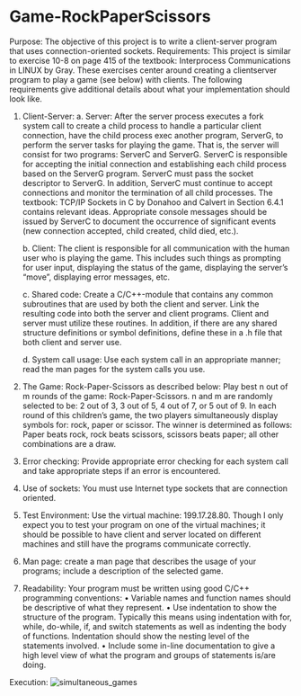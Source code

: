 # Game-RockPaperScissors

Purpose: The objective of this project is to write a client-server program that uses
connection-oriented sockets.
Requirements:
This project is similar to exercise 10-8 on page 415 of the textbook: Interprocess
Communications in LINUX by Gray. These exercises center around creating a clientserver
program to play a game (see below) with clients. The following requirements give
additional details about what your implementation should look like.

1. Client-Server:
   a. Server: After the server process executes a fork system call to create a
   child process to handle a particular client connection, have the child
   process exec another program, ServerG, to perform the server tasks for
   playing the game. That is, the server will consist for two programs:
   ServerC and ServerG. ServerC is responsible for accepting the initial
   connection and establishing each child process based on the ServerG
   program. ServerC must pass the socket descriptor to ServerG. In
   addition, ServerC must continue to accept connections and monitor the
   termination of all child processes. The textbook: TCP/IP Sockets in C by
   Donahoo and Calvert in Section 6.4.1 contains relevant ideas.
   Appropriate console messages should be issued by ServerC to document
   the occurrence of significant events (new connection accepted, child
   created, child died, etc.).

   b. Client: The client is responsible for all communication with the human
   user who is playing the game. This includes such things as prompting for
   user input, displaying the status of the game, displaying the server’s
   “move”, displaying error messages, etc.

   c. Shared code: Create a C/C++-module that contains any common
   subroutines that are used by both the client and server. Link the resulting
   code into both the server and client programs. Client and server must
   utilize these routines. In addition, if there are any shared structure
   definitions or symbol definitions, define these in a .h file that both client
   and server use.

   d. System call usage: Use each system call in an appropriate manner; read
   the man pages for the system calls you use.

3. The Game: Rock-Paper-Scissors as described below:
Play best n out of m rounds of the game: Rock-Paper-Scissors. n and m are
randomly selected to be: 2 out of 3, 3 out of 5, 4 out of 7, or 5 out of 9. In each
round of this children’s game, the two players simultaneously display symbols
for: rock, paper or scissor. The winner is determined as follows:
Paper beats rock, rock beats scissors, scissors beats paper; all other
combinations are a draw.

4. Error checking: Provide appropriate error checking for each system call and take
appropriate steps if an error is encountered.

5. Use of sockets: You must use Internet type sockets that are connection oriented.

6. Test Environment: Use the virtual machine: 199.17.28.80. Though I only expect
you to test your program on one of the virtual machines; it should be possible to
have client and server located on different machines and still have the programs
communicate correctly.

7. Man page: create a man page that describes the usage of your programs; include
a description of the selected game.

8. Readability: Your program must be written using good C/C++ programming
conventions:
• Variable names and function names should be descriptive of what they
represent.
• Use indentation to show the structure of the program. Typically this
means using indentation with for, while, do-while, if, and switch
statements as well as indenting the body of functions. Indentation should
show the nesting level of the statements involved.
• Include some in-line documentation to give a high level view of what the
program and groups of statements is/are doing.

Execution:
![simultaneous_games](https://github.com/DWright91/Game-RockPaperScissors/assets/94549091/42951321-40f3-4554-a46c-9c16c94097dd)

